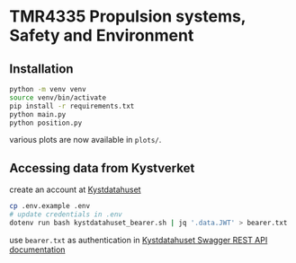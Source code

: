 # TMR4335 Propulsion systems, Safety and Environment

## Installation
```bash
python -m venv venv
source venv/bin/activate
pip install -r requirements.txt
python main.py
python position.py
```
various plots are now available in `plots/`.

## Accessing data from Kystverket
create an account at [Kystdatahuset](https://kystdatahuset.no/)
```bash
cp .env.example .env
# update credentials in .env
dotenv run bash kystdatahuset_bearer.sh | jq '.data.JWT' > bearer.txt
```
use `bearer.txt` as authentication in [Kystdatahuset Swagger REST API documentation](https://kystdatahuset.no/ws/swagger/index.html)



